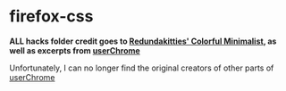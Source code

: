 # firefox-css

**ALL hacks folder credit goes to [Redundakitties' Colorful Minimalist](https://github.com/Redundakitties/colorful-minimalist), as well as excerpts from [userChrome](userChrome.css)**

Unfortunately, I can no longer find the original creators of other parts of [userChrome](userChrome.css)
